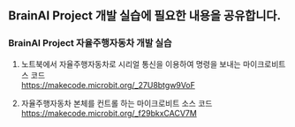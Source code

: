 ## BrainAI Project 개발 실습에 필요한 내용을 공유합니다.

### BrainAI Project 자율주행자동차 개발 실습

1. 노트북에서 자율주행자동차로 시리얼 통신을 이용하여 명령을 보내는 마이크로비트 스 코드 <br>
https://makecode.microbit.org/_27U8btgw9VoF

2. 자율주행자동차 본체를 컨트롤 하는 마이크로비트 소스 코드<br>
https://makecode.microbit.org/_f29bkxCACV7M
